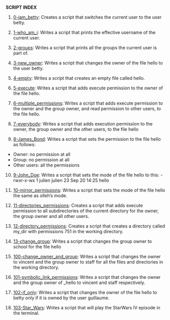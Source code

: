 **SCRIPT INDEX**

1.	[0-iam_betty][1]: Creates a script that switches the current user to the user betty.

2.	[1-who_am_i][2]: Writes a script that prints the effective username of the current user.

3.	[2-groups][3]: Writes a script that prints all the groups the current user is part of.

4.	[3-new_owner][4]: Writes a script that changes the owner of the file hello to the user betty.

5.	[4-empty][5]: Writes a script that creates an empty file called hello.

6.	[5-execute][6]: Writes a script that adds execute permission to the owner of the file hello.

7.	[6-multiple_permissions][7]: Writes a script that adds execute permission to the owner and the group owner, and read permission to other users, to the file hello.

8.	[7-everybody][8]: Writes a script that adds execution permission to the owner, the group owner and the other users, to the file hello

9.	[8-James_Bond][9]: Writes a script that sets the permission to the file hello as follows:
* Owner: no permission at all
* Group: no permission at all
* Other users: all the permissions

10.	[9-John_Doe][10]: Writes a script that sets the mode of the file hello to this: -rwxr-x-wx 1 julien julien 23 Sep 20 14:25 hello

11.	[10-mirror_permissions][11]: Writes a script that sets the mode of the file hello the same as olleh’s mode.

12.	[11-directories_permissions][12]: Creates a script that adds execute permission to all subdirectories of the current directory for the owner, the group owner and all other users.

13.	[12-directory_permissions][13]: Creates a script that creates a directory called my_dir with permissions 751 in the working directory.

14.	[13-change_group][14]: Writes a script that changes the group owner to school for the file hello

15.	[100-change_owner_and_group][15]: Writes a script that changes the owner to vincent and the group owner to staff for all the files and directories in the working directory.

16.	[101-symbolic_link_permissions][16]: Writes  a script that changes the owner and the group owner of \_hello to vincent and staff respectively.

17.	[102-if_only][17]: Writes a script that changes the owner of the file hello to betty only if it is owned by the user guillaume.

18.	[103-Star_Wars][18]: Writes a script that will play the StarWars IV episode in the terminal.

[1]: https://github.com/seyiadekoya/alx-system_engineering-devops/blob/master/0x01-shell_permissions/0-iam_betty
[2]: https://github.com/seyiadekoya/alx-system_engineering-devops/blob/master/0x01-shell_permissions/1-who_am_i
[3]: https://github.com/seyiadekoya/alx-system_engineering-devops/blob/master/0x01-shell_permissions/2-groups
[4]: https://github.com/seyiadekoya/alx-system_engineering-devops/blob/master/0x01-shell_permissions/3-new_owner
[5]: https://github.com/seyiadekoya/alx-system_engineering-devops/blob/master/0x01-shell_permissions/4-empty
[6]: https://github.com/seyiadekoya/alx-system_engineering-devops/blob/master/0x01-shell_permissions/5-execute
[7]: https://github.com/seyiadekoya/alx-system_engineering-devops/blob/master/0x01-shell_permissions/6-multiple_permissions
[8]: https://github.com/seyiadekoya/alx-system_engineering-devops/blob/master/0x01-shell_permissions/7-everybody
[9]: https://github.com/seyiadekoya/alx-system_engineering-devops/blob/master/0x01-shell_permissions/8-James_Bond
[10]: https://github.com/seyiadekoya/alx-system_engineering-devops/blob/master/0x01-shell_permissions/9-John_Doe
[11]: https://github.com/seyiadekoya/alx-system_engineering-devops/blob/master/0x01-shell_permissions/10-mirror_permissions
[12]: https://github.com/seyiadekoya/alx-system_engineering-devops/blob/master/0x01-shell_permissions/11-directories_permissions
[13]: https://github.com/seyiadekoya/alx-system_engineering-devops/blob/master/0x01-shell_permissions/12-directory_permissions
[14]: https://github.com/seyiadekoya/alx-system_engineering-devops/blob/master/0x01-shell_permissions/13-change_group
[15]: https://github.com/seyiadekoya/alx-system_engineering-devops/blob/master/0x01-shell_permissions/100-change_owner_and_group
[16]: https://github.com/seyiadekoya/alx-system_engineering-devops/blob/master/0x01-shell_permissions/101-symbolic_link_permissions
[17]: https://github.com/seyiadekoya/alx-system_engineering-devops/blob/master/0x01-shell_permissions/102-if_only
[18]: https://github.com/seyiadekoya/alx-system_engineering-devops/blob/master/0x01-shell_permissions/103-Star_Wars








